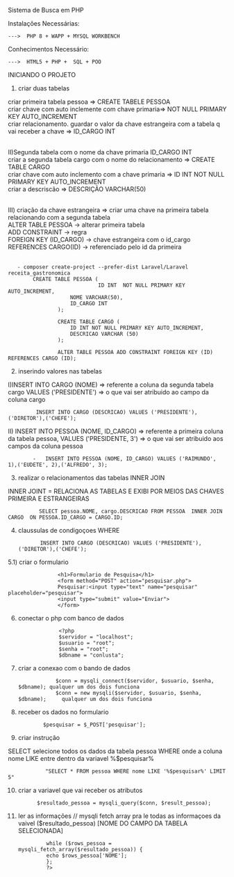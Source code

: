 Sistema de Busca em PHP <br>

Instalações Necessárias: 
    
    --->  PHP 8 + WAPP + MYSQL WORKBENCH

Conhecimentos Necessário: 

    --->  HTML5 + PHP +  SQL + POO  
    
    
INICIANDO O PROJETO <br>


1) criar duas tabelas 

criar primeira tabela pessoa => CREATE TABELE PESSOA <br>
criar chave com auto inclemente com chave primaria=> NOT NULL PRIMARY KEY AUTO_INCREMENT <br>
criar relacionamento. guardar o valor da chave estrangeira com a tabela q vai receber a chave => ID_CARGO INT<br><br>

II)Segunda tabela com o nome da chave primaria ID_CARGO INT <br>
criar a segunda tabela cargo com o nome do relacionamento => CREATE TABLE CARGO <br>
criar chave com auto inclemento com a chave primaria => ID INT NOT NULL PRIMARY KEY AUTO_INCREMENT <br>
criar a descriscão => DESCRIÇÃO VARCHAR(50) <br><br>

III) criação da chave estrangeira => criar uma chave na primeira tabela relacionando com a segunda tabela <br>
ALTER TABLE PESSOA  -> alterar primeira tabela <br>
ADD CONSTRAINT -> regra  <br>
FOREIGN KEY (ID_CARGO) -> chave estrangeira com o id_cargo  REFERENCES CARGO(ID) -> referenciado pelo id da primeira <br><br>

       
       - composer create-project --prefer-dist Laravel/Laravel receita_gastronomica
            CREATE TABLE PESSOA (
                                 ID INT  NOT NULL PRIMARY KEY AUTO_INCREMENT,
                        NOME VARCHAR(50),
                        ID_CARGO INT 
                    );

                    CREATE TABLE CARGO (
                        ID INT NOT NULL PRIMARY KEY AUTO_INCREMENT,
                        DESCRICAO VARCHAR (50)
                    );

                    ALTER TABLE PESSOA ADD CONSTRAINT FOREIGN KEY (ID) REFERENCES CARGO (ID);
                    
                    
     
2) inserindo valores nas tabelas    

               
                    
I)INSERT INTO CARGO (NOME) => referente a coluna da segunda tabela cargo VALUES ('PRESIDENTE') => o que vai ser atribuido ao campo da coluna cargo

             INSERT INTO CARGO (DESCRICAO) VALUES ('PRESIDENTE'),('DIRETOR'),('CHEFE');

II) INSERT INTO PESSOA (NOME, ID_CARGO) => referente a primeira coluna da tabela pessoa, VALUES ('PRESIDENTE, 3') => o que vai ser atribuido aos campos da coluna pessoa

            -   INSERT INTO PESSOA (NOME, ID_CARGO) VALUES ('RAIMUNDO', 1),('EUDETE', 2),('ALFREDO', 3);


3) realizar o relacionamentos das tabelas  INNER JOIN
            
INNER JOINT = RELACIONA AS TABELAS E EXIBI POR MEIOS DAS CHAVES PRIMEIRA E ESTRANGEIRAS 


              SELECT pessoa.NOME, cargo.DESCRICAO FROM PESSOA  INNER JOIN CARGO  ON PESSOA.ID_CARGO = CARGO.ID;

4) claussulas de condigoçoes WHERE 

              INSERT INTO CARGO (DESCRICAO) VALUES ('PRESIDENTE'),('DIRETOR'),('CHEFE');


5.1) criar o formulario

              
                    <h1>Formulario de Pesquisa</h1>
                    <form method="POST" action="pesquisar.php">
                    Pesquisar:<input type="text" name="pesquisar" placeholder="pesquisar">
                    <input type="submit" value="Enviar">
                    </form>
    
6) conectar o php com banco de dados   
    
                    
                    <?php
                    $servidor = "localhost";
                    $usuario = "root";
                    $senha = "root";
                    $dbname = "conlusta";

7)  criar a conexao com o bando de dados

                 
                    $conn = mysqli_connect($servidor, $usuario, $senha, $dbname); qualquer um dos dois funciona
                    $conn = new mysqli($servidor, $usuario, $senha, $dbname);     qualquer um dos dois funciona
                    
8)  receber os dados no formulario 

               
                $pesquisar = $_POST['pesquisar'];   
                
                
9) criar instrução     
  
SELECT selecione todos os dados da tabela pessoa WHERE onde a coluna nome LIKE entre dentro da variavel %$pesquisar% 
                
                "SELECT * FROM pessoa WHERE nome LIKE '%$pesquisar%' LIMIT 5"
                
10)  criar a variavel que vai receber os atributos

               $resultado_pessoa = mysqli_query($conn, $result_pessoa);
               
11) ler as informações // mysqli fetch array pra le todas as informaçoes da vaivel ($resultado_pessoa) [NOME DO CAMPO DA TABELA SELECIONADA]
                
                 while ($rows_pessoa = mysqli_fetch_array($resultado_pessoa)) {
                 echo $rows_pessoa['NOME'];
                 };
                 ?>
                    
                    

